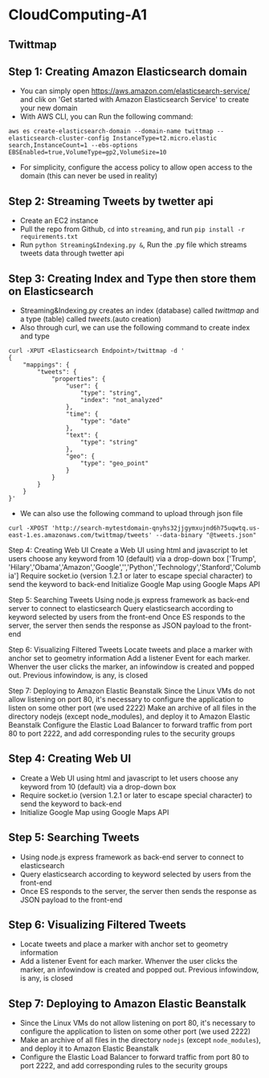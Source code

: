 # CloudComputing-A1
## Twittmap

## Step 1: Creating Amazon Elasticsearch domain
* You can simply open https://aws.amazon.com/elasticsearch-service/ and clik on 'Get started with Amazon Elasticsearch Service' to create your new domain
* With AWS CLI, you can Run the following command:
```
aws es create-elasticsearch-domain --domain-name twittmap --elasticsearch-cluster-config InstanceType=t2.micro.elastic
search,InstanceCount=1 --ebs-options EBSEnabled=true,VolumeType=gp2,VolumeSize=10
```
* For simplicity, configure the access policy to allow open access to the domain (this can never be used in reality)
## Step 2: Streaming Tweets by twetter api
* Create an EC2 instance
* Pull the repo from Github, `cd` into `streaming`, and run `pip install -r requirements.txt`
* Run `python Streaming&Indexing.py &`, Run the .py file which streams tweets data through twetter api 

## Step 3: Creating Index and Type then store them on Elasticsearch
* Streaming&Indexing.py creates an index (database) called *twittmap* and a type (table) called *tweets*.(auto creation)
* Also through curl, we can use the following command to create index and type
```
curl -XPUT <Elasticsearch Endpoint>/twittmap -d '
{
    "mappings": {
        "tweets": {
            "properties": {
                "user": {
                    "type": "string",
                    "index": "not_analyzed"
                },
                "time": {
                    "type": "date"
                },
                "text": {
                    "type": "string"
                },
                "geo": {
                    "type": "geo_point"
                }
            }
        }
    }
}'
```
* We can also use the following command to upload through json file
```
curl -XPOST 'http://search-mytestdomain-qnyhs32jjgymxujnd6h75uqwtq.us-east-1.es.amazonaws.com/twittmap/tweets' --data-binary "@tweets.json"
```


Step 4: Creating Web UI Create a Web UI using html and javascript to let users choose any keyword from 10 (default) via a drop-down box ['Trump', 'Hilary','Obama','Amazon','Google','','Python','Technology','Stanford','Columbia'] Require socket.io (version 1.2.1 or later to escape special character) to send the keyword to back-end Initialize Google Map using Google Maps API

Step 5: Searching Tweets Using node.js express framework as back-end server to connect to elasticsearch Query elasticsearch according to keyword selected by users from the front-end Once ES responds to the server, the server then sends the response as JSON payload to the front-end

Step 6: Visualizing Filtered Tweets Locate tweets and place a marker with anchor set to geometry information Add a listener Event for each marker. Whenver the user clicks the marker, an infowindow is created and popped out. Previous infowindow, is any, is closed

Step 7: Deploying to Amazon Elastic Beanstalk Since the Linux VMs do not allow listening on port 80, it's necessary to configure the application to listen on some other port (we used 2222) Make an archive of all files in the directory nodejs (except node_modules), and deploy it to Amazon Elastic Beanstalk Configure the Elastic Load Balancer to forward traffic from port 80 to port 2222, and add corresponding rules to the security groups













## Step 4: Creating Web UI
* Create a Web UI using html and javascript to let users choose any keyword from 10 (default) via a drop-down box
* Require socket.io (version 1.2.1 or later to escape special character) to send the keyword to back-end
* Initialize Google Map using Google Maps API

## Step 5: Searching Tweets
* Using node.js express framework as back-end server to connect to elasticsearch
* Query elasticsearch according to keyword selected by users from the front-end
* Once ES responds to the server, the server then sends the response as JSON payload to the front-end

## Step 6: Visualizing Filtered Tweets
* Locate tweets and place a marker with anchor set to geometry information
* Add a listener Event for each marker. Whenver the user clicks the marker, an infowindow is created and popped out. Previous infowindow, is any, is closed

## Step 7: Deploying to Amazon Elastic Beanstalk
* Since the Linux VMs do not allow listening on port 80, it's necessary to configure the application to listen on some other port (we used 2222)
* Make an archive of all files in the directory `nodejs` (except `node_modules`), and deploy it to Amazon Elastic Beanstalk
* Configure the Elastic Load Balancer to forward traffic from port 80 to port 2222, and add corresponding rules to the security groups
